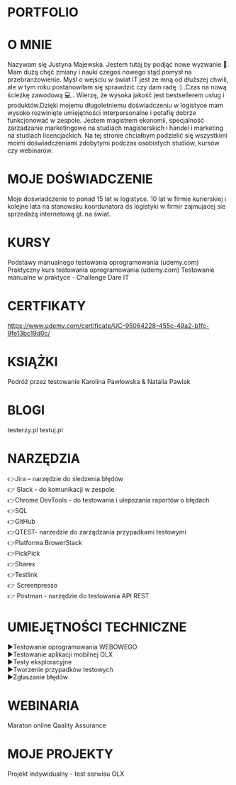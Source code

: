 # PORTFOLIO 

# O MNIE

Nazywam się Justyna Majewska. Jestem tutaj by podjąć nowe wyzwanie 💪. Mam dużą chęć zmiany i nauki czegoś nowego stąd pomysł na przebranżowienie. Myśl o wejściu w świat IT jest ze mną od dłuższej chwili, ale w tym roku postanowiłam się sprawdzić czy dam radę :) .Czas na nową ścieżkę zawodową 💻.. Wierzę, że wysoka jakość jest bestsellerem usług i produktów.Dzięki mojemu długoletniemu  doświadczeniu w logistyce mam wysoko rozwinięte umiejętności interpersonalne i potafię dobrze funkcjonować w zespole. Jestem magistrem ekonomii, specjalność zarzadzanie marketingowe na studiach magisterskich i handel i marketing na studiach licencjackich. Na tej stronie chciałbym podzielić się wszystkimi moimi doświadczeniami zdobytymi podczas osobistych studiów, kursów czy webinarów.

# MOJE DOŚWIADCZENIE

Moje doświadczenie to ponad 15 lat w logistyce. 10 lat w firmie kurierskiej i kolejne lata na stanowsku koordunatora ds logistyki w firmir zajmujacej sie sprzedażą internetową gł. na świat.


# KURSY

Podstawy manualnego testowania oprogramowania  (udemy.com)
Praktyczny kurs testowania oprogramowania  (udemy.com)
Testowanie manualne w praktyce - Challenge Dare IT

# CERTFIKATY

https://www.udemy.com/certificate/UC-95064228-455c-49a2-b1fc-9fe13bc19d0c/

# KSIĄŻKI
Podróż przez testowanie Karolina Pawłowska & Natalia Pawlak

# BLOGI

testerzy.pl
testuj.pl

# NARZĘDZIA

:point_right:Jira – narzędzie do śledzenia błędów  
:point_right: Slack - do komunikacji w zespole  
:point_right:Chrome DevTools - do testowania i ulepszania raportów o błędach  
:point_right:SQL  
:point_right:GitHub  
:point_right:QTEST- narzedzie do zarządzania przypadkami testowymi  
:point_right:Platforma BrowerStack  
:point_right:PickPick  
:point_right:Sharex  
:point_right:Testlink  
:point_right:  Screenpresso  
:point_right:  Postman - narzędzie do testowania API REST  

# UMIEJĘTNOŚCI TECHNICZNE 

:arrow_forward:Testowanie oprogramowania WEBOWEGO  
:arrow_forward:Testowanie aplikacji mobilnej OLX   
:arrow_forward:Testy eksploracyjne  
:arrow_forward:Tworzenie przypadków testowych  
:arrow_forward:Zgłaszanie błędów  

# WEBINARIA

Maraton online Qaality Assurance

# MOJE PROJEKTY

Projekt indywidualny - test serwisu OLX
